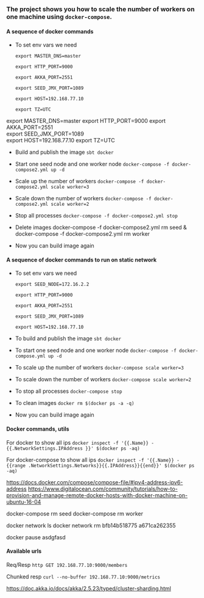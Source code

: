 
### The project shows you how to scale the number of workers on one machine using `docker-compose`. ###

#### A sequence of docker commands ####
  
  * To set env vars we need
    
    `export MASTER_DNS=master`

    `export HTTP_PORT=9000`
    
    `export AKKA_PORT=2551`
    
    `export SEED_JMX_PORT=1089`
    
    `export HOST=192.168.77.10`
    
    `export TZ=UTC`

export MASTER_DNS=master
export HTTP_PORT=9000 
export AKKA_PORT=2551    
export SEED_JMX_PORT=1089    
export HOST=192.168.77.10
export TZ=UTC
    
  * Build and publish the image `sbt docker`
  
  * Start one seed node and one worker node `docker-compose -f docker-compose2.yml up -d`
     
  * Scale up the number of workers `docker-compose -f docker-compose2.yml scale worker=3`
   
  * Scale down the number of workers `docker-compose -f docker-compose2.yml scale worker=2`
  
  * Stop all processes `docker-compose -f docker-compose2.yml stop`

  * Delete images
      docker-compose -f docker-compose2.yml rm seed & docker-compose -f docker-compose2.yml rm worker
    
  * Now you can build image again

         
         
         
         
#### A sequence of docker commands to run on static network ####
  
  * To set env vars we need
    
    `export SEED_NODE=172.16.2.2`

    `export HTTP_PORT=9000`
    
    `export AKKA_PORT=2551`
    
    `export SEED_JMX_PORT=1089`
    
    `export HOST=192.168.77.10`
  
  * To build and publish the image `sbt docker`

  * To start one seed node and one worker node `docker-compose -f docker-compose.yml up -d`
     
  * To scale up the number of workers `docker-compose scale worker=3`
   
  * To scale down the number of workers `docker-compose scale worker=2`
  
  * To stop all processes `docker-compose stop`

  * To clean images `docker rm $(docker ps -a -q)`
  
  * Now you can build image again

#### Docker commands, utils ####
  
  For docker to show all ips `docker inspect -f '{{.Name}} - {{.NetworkSettings.IPAddress }}' $(docker ps -aq)`
  
  For docker-compose to show all ips `docker inspect -f '{{.Name}} - {{range .NetworkSettings.Networks}}{{.IPAddress}}{{end}}' $(docker ps -aq)`


  https://docs.docker.com/compose/compose-file/#ipv4-address-ipv6-address
  https://www.digitalocean.com/community/tutorials/how-to-provision-and-manage-remote-docker-hosts-with-docker-machine-on-ubuntu-16-04

  docker-compose rm seed 
  docker-compose rm worker
    
  docker network ls
  docker network rm bfb14b518775 a671ca262355    

  docker pause asdgfasd 

#### Available urls ####

  Req/Resp `http GET 192.168.77.10:9000/members`

  Chunked resp `curl --no-buffer 192.168.77.10:9000/metrics`
  
  
https://doc.akka.io/docs/akka/2.5.23/typed/cluster-sharding.html
  